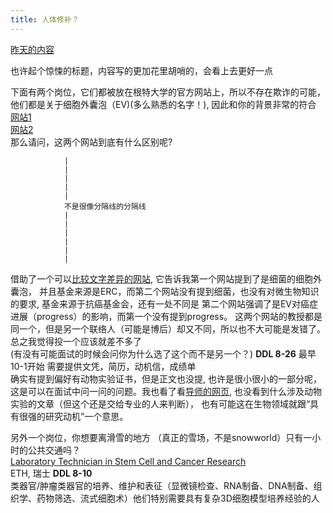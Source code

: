 ```yaml
---
title: 人体修补？
---
```

[昨天的内容](https://zhaoyuan111.github.io/jobmarket/2025/07/14/title.html)

也许起个惊悚的标题，内容写的更加花里胡哨的，会看上去更好一点

下面有两个岗位，它们都被放在根特大学的官方网站上，所以不存在欺诈的可能，他们都是关于细胞外囊泡（EV)(多么熟悉的名字！), 因此和你的背景非常的符合  
[网站1](https://www.ugent.be/en/work/scientific/doctoral-fellow-43)   
[网站2](https://www.ugent.be/en/work/scientific/doctoral-fellow-45)    
那么请问，这两个网站到底有什么区别呢?  
               
                |   
                |   
                |   
                |   
                |   
                不是很像分隔线的分隔线            
                |   
                |   
                |   
                |   
                |   
                |    


借助了一个可以[比较文字差异的网站](https://www.diffchecker.com/image-compare/), 它告诉我第一个网站提到了是细菌的细胞外囊泡， 并且基金来源是ERC，而第二个网站没有提到细菌，也没有对微生物知识的要求, 基金来源于抗癌基金会，还有一处不同是
第二个网站强调了是EV对癌症进展（progress）的影响，而第一个没有提到progress。 这两个网站的教授都是同一个，但是另一个联络人（可能是博后）却又不同，所以也不大可能是发错了。总之我觉得投一个应该就差不多了  
(有没有可能面试的时候会问你为什么选了这个而不是另一个？)
**DDL 8-26** 最早10-1开始 需要提供文凭，简历，动机信，成绩单   
确实有提到偏好有动物实验证书，但是正文也没提, 也许是很小很小的一部分呢，这是可以在面试中问一问的问题。我也看了看[导师的网页](https://www.crig.ugent.be/en/prof-an-hendrix-phd), 也没看到什么涉及动物实验的文章（但这个还是交给专业的人来判断），
也有可能这在生物领域就跟“具有很强的研究动机”一个意思。    


另外一个岗位，你想要离滑雪的地方 （真正的雪场，不是snowworld）只有一小时的公共交通吗？  
[Laboratory Technician in Stem Cell and Cancer Research](https://www.jobs.ethz.ch/job/view/JOPG_ethz_JfnkvmYJgSlOEBwGGF?mw_source=academicpositions)  
ETH, 瑞士  **DDL 8-10**  
类器官/肿瘤类器官的培养、维护和表征（显微镜检查、RNA制备、DNA制备、组织学、药物筛选、流式细胞术）他们特别需要具有复杂3D细胞模型培养经验的人
